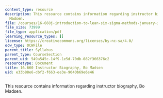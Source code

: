 ```yaml
---
content_type: resource
description: This resource contains information regarding instructor biography, Bo
  Madsen.
file: /courses/16-660j-introduction-to-lean-six-sigma-methods-january-iap-2012/e33b88e6dbf2f663ee3e9040b69e6e46_MIT16_660JIAP12_madsen.pdf
file_size: 73999
file_type: application/pdf
learning_resource_types: []
license: https://creativecommons.org/licenses/by-nc-sa/4.0/
ocw_type: OCWFile
parent_title: Syllabus
parent_type: CourseSection
parent_uid: 549a545c-14f9-1e5d-70db-082f366376c2
resourcetype: Document
title: 16.660 Instructor Biography, Bo Madsen
uid: e33b88e6-dbf2-f663-ee3e-9040b69e6e46
---
```

This resource contains information regarding instructor biography, Bo Madsen.